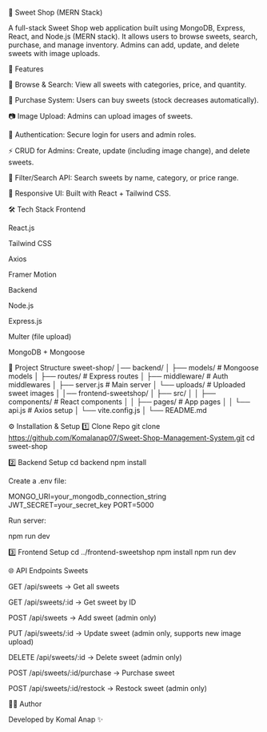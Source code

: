 🍬 Sweet Shop (MERN Stack)

A full-stack Sweet Shop web application built using MongoDB, Express, React, and Node.js (MERN stack).
It allows users to browse sweets, search, purchase, and manage inventory. Admins can add, update, and delete sweets with image uploads.

🚀 Features

🛒 Browse & Search: View all sweets with categories, price, and quantity.

🎯 Purchase System: Users can buy sweets (stock decreases automatically).

📷 Image Upload: Admins can upload images of sweets.

🔐 Authentication: Secure login for users and admin roles.

⚡ CRUD for Admins: Create, update (including image change), and delete sweets.

🔎 Filter/Search API: Search sweets by name, category, or price range.

📱 Responsive UI: Built with React + Tailwind CSS.

🛠️ Tech Stack
Frontend

React.js

Tailwind CSS

Axios

Framer Motion

Backend

Node.js

Express.js

Multer (file upload)

MongoDB + Mongoose

📂 Project Structure
sweet-shop/
│── backend/
│   ├── models/       # Mongoose models
│   ├── routes/       # Express routes
│   ├── middleware/   # Auth middlewares
│   ├── server.js     # Main server
│   └── uploads/      # Uploaded sweet images
│
│── frontend-sweetshop/
│   ├── src/
│   │   ├── components/  # React components
│   │   ├── pages/       # App pages
│   │   └── api.js       # Axios setup
│   └── vite.config.js
│
└── README.md

⚙️ Installation & Setup
1️⃣ Clone Repo
git clone https://github.com/Komalanap07/Sweet-Shop-Management-System.git
cd sweet-shop

2️⃣ Backend Setup
cd backend
npm install


Create a .env file:

MONGO_URI=your_mongodb_connection_string
JWT_SECRET=your_secret_key
PORT=5000


Run server:

npm run dev

3️⃣ Frontend Setup
cd ../frontend-sweetshop
npm install
npm run dev

🌐 API Endpoints
Sweets

GET /api/sweets → Get all sweets

GET /api/sweets/:id → Get sweet by ID

POST /api/sweets → Add sweet (admin only)

PUT /api/sweets/:id → Update sweet (admin only, supports new image upload)

DELETE /api/sweets/:id → Delete sweet (admin only)

POST /api/sweets/:id/purchase → Purchase sweet

POST /api/sweets/:id/restock → Restock sweet (admin only)

👨‍💻 Author

Developed by Komal Anap ✨
